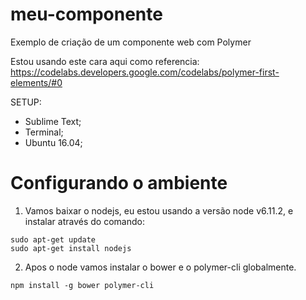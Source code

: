 # meu-componente
Exemplo de criação de um componente web com Polymer

Estou usando este cara aqui como referencia: https://codelabs.developers.google.com/codelabs/polymer-first-elements/#0

SETUP:

- Sublime Text;
- Terminal;
- Ubuntu 16.04;

# Configurando o ambiente

1. Vamos baixar o nodejs, eu estou usando a versão node v6.11.2, e instalar através do comando:
``` 
sudo apt-get update
sudo apt-get install nodejs
```
2. Apos o node vamos instalar o bower e o polymer-cli globalmente.
```
npm install -g bower polymer-cli
```

